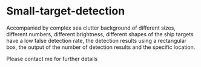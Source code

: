 # Small-target-detection
Accompanied by complex sea clutter background of different sizes, different numbers, different brightness, different shapes of the ship targets have a low false detection rate, the detection results using a rectangular box, the output of the number of detection results and the specific location.

Please contact me for further details
